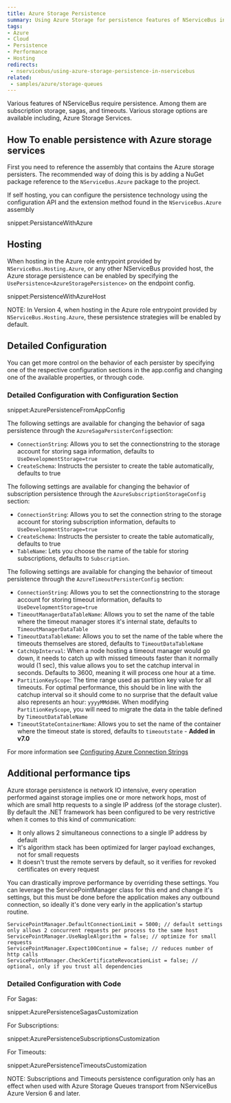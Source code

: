 ```yaml
---
title: Azure Storage Persistence
summary: Using Azure Storage for persistence features of NServiceBus including timeouts, sagas, and subscription storage.
tags:
- Azure
- Cloud
- Persistence
- Performance
- Hosting
redirects:
 - nservicebus/using-azure-storage-persistence-in-nservicebus
related:
 - samples/azure/storage-queues
---
```


Various features of NServiceBus require persistence. Among them are subscription storage, sagas, and timeouts. Various storage options are available including, Azure Storage Services.


## How To enable persistence with Azure storage services

First you need to reference the assembly that contains the Azure storage persisters. The recommended way of doing this is by adding a NuGet package reference to the `NServiceBus.Azure` package to the project.

If self hosting, you can configure the persistence technology using the configuration API and the extension method found in the `NServiceBus.Azure` assembly

snippet:PersistanceWithAzure


## Hosting

When hosting in the Azure role entrypoint provided by `NServiceBus.Hosting.Azure`, or any other NServiceBus provided host, the Azure storage persistence can be enabled by specifying the `UsePersistence<AzureStoragePersistence>` on the endpoint config.

snippet:PersistenceWithAzureHost

NOTE: In Version 4, when hosting in the Azure role entrypoint provided by `NServiceBus.Hosting.Azure`, these persistence strategies will be enabled by default.


## Detailed Configuration

You can get more control on the behavior of each persister by specifying one of the respective configuration sections in the app.config and changing one of the available properties, or through code.


### Detailed Configuration with Configuration Section

snippet:AzurePersistenceFromAppConfig

The following settings are available for changing the behavior of saga persistence through the `AzureSagaPersisterConfig`section:

- `ConnectionString`: Allows you to set the connectionstring to the storage account for storing saga information, defaults to `UseDevelopmentStorage=true`
- `CreateSchema`: Instructs the persister to create the table automatically, defaults to true

The following settings are available for changing the behavior of subscription persistence through the `AzureSubscriptionStorageConfig` section:

- `ConnectionString`: Allows you to set the connection string to the storage account for storing subscription information, defaults to `UseDevelopmentStorage=true`
- `CreateSchema`: Instructs the persister to create the table automatically, defaults to true
- `TableName`: Lets you choose the name of the table for storing subscriptions, defaults to `Subscription`.

The following settings are available for changing the behavior of timeout persistence through the `AzureTimeoutPersisterConfig` section:

- `ConnectionString`: Allows you to set the connectionstring to the storage account for storing timeout information, defaults to `UseDevelopmentStorage=true`
- `TimeoutManagerDataTableName`: Allows you to set the name of the table where the timeout manager stores it's internal state, defaults to `TimeoutManagerDataTable`
- `TimeoutDataTableName`: Allows you to set the name of the table where the timeouts themselves are stored, defaults to `TimeoutDataTableName`
- `CatchUpInterval`: When a node hosting a timeout manager would go down, it needs to catch up with missed timeouts faster than it normally would (1 sec), this value allows you to set the catchup interval in seconds. Defaults to 3600, meaning it will process one hour at a time.
- `PartitionKeyScope`: The time range used as partition key value for all timeouts. For optimal performance, this should be in line with the catchup interval so it should come to no surprise that the default value also represents an hour: `yyyyMMddHH`. When modifying `PartitionKeyScope`, you will need to migrate the data in the table defined by `TimeoutDataTableName`
- `TimeoutStateContainerName`: Allows you to set the name of the container where the timeout state is stored, defaults to `timeoutstate` - **Added in v7.0**

For more information see [Configuring Azure Connection Strings](https://azure.microsoft.com/en-us/documentation/articles/storage-configure-connection-string/)


## Additional performance tips

Azure storage persistence is network IO intensive, every operation performed against storage implies one or more network hops, most of which are small http requests to a single IP address (of the storage cluster). By default the .NET framework has been configured to be very restrictive when it comes to this kind of communication:
- It only allows 2 simultaneous connections to a single IP address by default
- It's algorithm stack has been optimized for larger payload exchanges, not for small requests
- It doesn't trust the remote servers by default, so it verifies for revoked certificates on every request

You can drastically improve performance by overriding these settings. You can leverage the ServicePointManager class for this end and change it's settings, but this must be done before the application makes any outbound connection, so ideally it's done very early in the application's startup routine.

	ServicePointManager.DefaultConnectionLimit = 5000; // default settings only allows 2 concurrent requests per process to the same host
	ServicePointManager.UseNagleAlgorithm = false; // optimize for small requests
	ServicePointManager.Expect100Continue = false; // reduces number of http calls
	ServicePointManager.CheckCertificateRevocationList = false; // optional, only if you trust all dependencies	


### Detailed Configuration with Code

For Sagas:

snippet:AzurePersistenceSagasCustomization

For Subscriptions:

snippet:AzurePersistenceSubscriptionsCustomization

For Timeouts:

snippet:AzurePersistenceTimeoutsCustomization

NOTE: Subscriptions and Timeouts persistence configuration only has an effect when used with Azure Storage Queues transport from NServiceBus Azure Version 6 and later.
